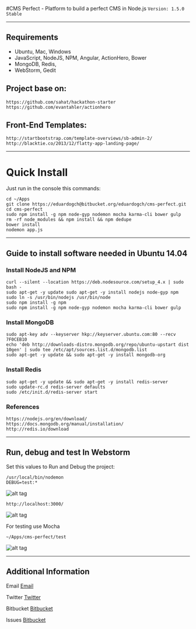#CMS Perfect - Platform to build a perfect CMS in Node.js
`Version: 1.5.0 Stable`

-----

## Requirements

* Ubuntu, Mac, Windows
* JavaScript, NodeJS, NPM, Angular, ActionHero, Bower
* MongoDB, Redis, 
* WebStorm, Gedit

## Project base on:

	https://github.com/sahat/hackathon-starter
	https://github.com/evantahler/actionhero

## Front-End Templates:

	http://startbootstrap.com/template-overviews/sb-admin-2/
	http://blacktie.co/2013/12/flatty-app-landing-page/

-----

# Quick Install
Just run in the console this commands:

	cd ~/Apps
	git clone https://eduardogch@bitbucket.org/eduardogch/cms-perfect.git
	cd cms-perfect
	sudo npm install -g npm node-gyp nodemon mocha karma-cli bower gulp
	rm -rf node_modules && npm install && npm dedupe
	bower install
	nodemon app.js

-----

## Guide to install software needed in Ubuntu 14.04

### Install NodeJS and NPM 
	curl --silent --location https://deb.nodesource.com/setup_4.x | sudo bash -
	sudo apt-get -y update sudo apt-get -y install nodejs node-gyp npm
	sudo ln -s /usr/bin/nodejs /usr/bin/node
	sudo npm install -g npm
	sudo npm install -g npm node-gyp nodemon mocha karma-cli bower gulp

### Install MongoDB
    sudo apt-key adv --keyserver hkp://keyserver.ubuntu.com:80 --recv 7F0CEB10
    echo 'deb http://downloads-distro.mongodb.org/repo/ubuntu-upstart dist 10gen' | sudo tee /etc/apt/sources.list.d/mongodb.list
    sudo apt-get -y update && sudo apt-get -y install mongodb-org

### Install Redis
    sudo apt-get -y update && sudo apt-get -y install redis-server 
    sudo update-rc.d redis-server defaults 
    sudo /etc/init.d/redis-server start

### References
    https://nodejs.org/en/download/
    https://docs.mongodb.org/manual/installation/
    http://redis.io/download

-----

## Run, debug and test In Webstorm

Set this values to Run and Debug the project:
	
	/usr/local/bin/nodemon
	DEBUG=test:*
	
![alt tag](http://i.imgur.com/KUBvW44.png)
	
	http://localhost:3000/
	
![alt tag](http://i.imgur.com/ciB0es1.png)


For testing use Mocha

	~/Apps/cms-perfect/test
	
![alt tag](http://i.imgur.com/JEcewFl.png)

-----

## Additional Information

Email [Email](mailto:eduardo.gch@gmail.com)

Twitter [Twitter](https://twitter.com/eduardochavira_)

Bitbucket [Bitbucket](https://bitbucket.org/eduardogch/cms-perfect)

Issues [Bitbucket](https://bitbucket.org/eduardogch/cms-perfect/issues)
